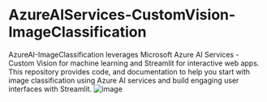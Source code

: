 # AzureAIServices-CustomVision-ImageClassification
AzureAI-ImageClassification leverages Microsoft Azure AI Services - Custom Vision for machine learning and Streamlit for interactive web apps. This repository provides code, and documentation to help you start with image classification using Azure AI services and build engaging user interfaces with Streamlit.
![image](https://github.com/geekindata/AzureAI-ImageClassification-CustomVision/assets/48961406/9fdad7c7-a9b7-484e-af66-d8988c8db87f)
